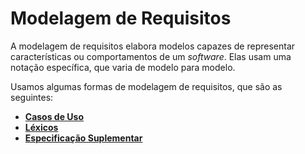 # Modelagem de Requisitos

A modelagem de requisitos elabora modelos capazes de representar características ou comportamentos de um *software*. Elas usam uma notação específica, que varia de modelo para modelo.

Usamos algumas formas de modelagem de requisitos, que são as seguintes:

- [**Casos de Uso**](/docs/modeling/user_cases.md)
- [**Léxicos**](/docs/modeling/lexicons.md)
- [**Especificação Suplementar**](/docs/modeling/supplementary_specifications.md)
